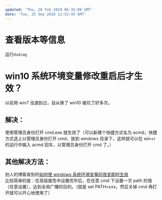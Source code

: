 ```yaml
---
updated: 'Thu, 28 Feb 2019 06:35:09 GMT'
date: 'Tue, 25 Sep 2018 12:52:45 GMT'
---
```


# 查看版本等信息

运行`dxdiag`

# win10 系统环境变量修改重启后才生效？

以前用 win7 没遇到过，自从换了 win10 被坑了好多次。

## 解决：

使用管理员身份打开 cmd.exe 就生效了（可以新建个快捷方式名为 acmd，快捷方式选上以管理员身份打开 cmd，放到 windows 目录下，这样就可以在 win+r 的运行中输入 acmd 回车，以管理员身份打开 cmd 了。）

## 其他解决方法：

别人的博客查到的[如何使 windows 系统环境变量的改变即时生效](http://blog.csdn.net/lioncode/article/details/6037683)\
比较简单的是：在高级属性中设置完毕后，在任意 cmd 下设置一次 path 的值（任意设置），达到全局广播的目的。（就是 set PATH=xxx，然后关掉 cmd 再打开就可以开心地使用了）
